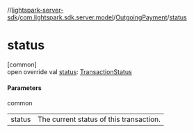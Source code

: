 //[lightspark-server-sdk](../../../index.md)/[com.lightspark.sdk.server.model](../index.md)/[OutgoingPayment](index.md)/[status](status.md)

# status

[common]\
open override val [status](status.md): [TransactionStatus](../-transaction-status/index.md)

#### Parameters

common

| | |
|---|---|
| status | The current status of this transaction. |
